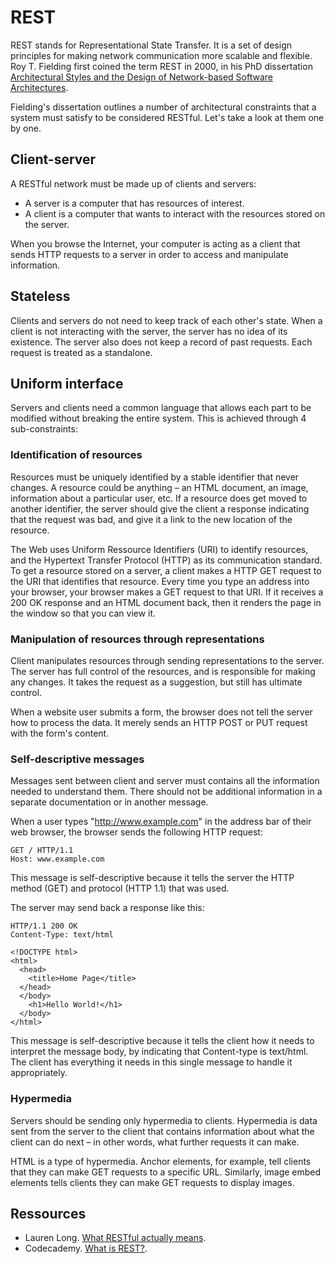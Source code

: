# REST

REST stands for Representational State Transfer. It is a set of design
principles for making network communication more scalable and flexible.
Roy T. Fielding first coined the term REST in 2000, in his PhD
dissertation [Architectural Styles and the Design of Network-based
Software Architectures][Fielding].

[Fielding]: https://ics.uci.edu/~fielding/pubs/dissertation/top.htm

Fielding's dissertation outlines a number of architectural constraints
that a system must satisfy to be considered RESTful. Let's take a look
at them one by one.

## Client-server

A RESTful network must be made up of clients and servers:

-   A server is a computer that has resources of interest.
-   A client is a computer that wants to interact with the resources
    stored on the server.

When you browse the Internet, your computer is acting as a client that
sends HTTP requests to a server in order to access and manipulate
information.

## Stateless

Clients and servers do not need to keep track of each other's state.
When a client is not interacting with the server, the server has no idea
of its existence. The server also does not keep a record of past
requests. Each request is treated as a standalone.

## Uniform interface

Servers and clients need a common language that allows each part to be
modified without breaking the entire system. This is achieved through 4
sub-constraints:

### Identification of resources

Resources must be uniquely identified by a stable identifier that never
changes. A resource could be anything – an HTML document, an image,
information about a particular user, etc. If a resource does get moved
to another identifier, the server should give the client a response
indicating that the request was bad, and give it a link to the new
location of the resource.

The Web uses Uniform Ressource Identifiers (URI) to identify resources,
and the Hypertext Transfer Protocol (HTTP) as its communication
standard. To get a resource stored on a server, a client makes a HTTP
GET request to the URI that identifies that resource. Every time you
type an address into your browser, your browser makes a GET request to
that URI. If it receives a 200 OK response and an HTML document back,
then it renders the page in the window so that you can view it.

### Manipulation of resources through representations

Client manipulates resources through sending representations to the
server. The server has full control of the resources, and is responsible
for making any changes. It takes the request as a suggestion, but still
has ultimate control.

When a website user submits a form, the browser does not tell the server
how to process the data. It merely sends an HTTP POST or PUT request
with the form's content.

### Self-descriptive messages

Messages sent between client and server must contains all the
information needed to understand them. There should not be additional
information in a separate documentation or in another message.

When a user types "http://www.example.com" in the address bar of their
web browser, the browser sends the following HTTP request:

```
GET / HTTP/1.1
Host: www.example.com
```

This message is self-descriptive because it tells the server the HTTP
method (GET) and protocol (HTTP 1.1) that was used.

The server may send back a response like this:

```
HTTP/1.1 200 OK
Content-Type: text/html

<!DOCTYPE html>
<html>
  <head>
    <title>Home Page</title>
  </head>
  </body>
    <h1>Hello World!</h1>
  </body>
</html>
```

This message is self-descriptive because it tells the client how it needs
to interpret the message body, by indicating that Content-type is
text/html. The client has everything it needs in this single message to
handle it appropriately.

### Hypermedia

Servers should be sending only hypermedia to clients. Hypermedia is data
sent from the server to the client that contains information about what
the client can do next – in other words, what further requests it can
make.

HTML is a type of hypermedia. Anchor elements, for example, tell clients
that they can make GET requests to a specific URL. Similarly, image
embed elements tells clients they can make GET requests to display
images.

## Ressources

- Lauren Long. [What RESTful actually means](https://codewords.recurse.com/issues/five/what-restful-actually-means).
- Codecademy. [What is REST?](https://www.codecademy.com/article/what-is-rest).